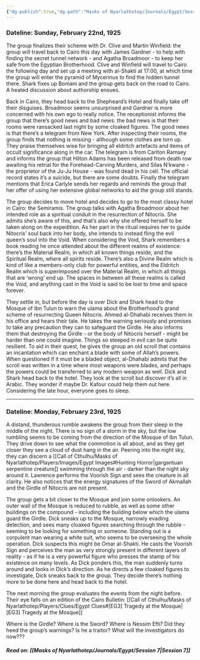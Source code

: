 ```yaml
---
{"dg-publish":true,"dg-path":"Masks of Nyarlathotep/Journals/Egypt/Session 6.md","permalink":"/masks-of-nyarlathotep/journals/egypt/session-6/","tags":["TTRPG/Games/MoN"]}
---
```


### Dateline: Sunday, February 22nd, 1925
The group finalizes their scheme with Dr. Clive and Martin Winfield: the group will travel back to Cairo this day with James Gardner - to help with finding the secret tunnel network - and Agatha Broadmoor - to keep her safe from the Egyptian Brotherhood. Clive and Winfield will travel to Cairo the following day and set up a meeting with al-Shakti at 17:00, at which time the group will enter the pyramid of Mycerinus to find the hidden tunnel there. Shark fixes up Bomani and the group gets back on the road to Cairo. A heated discussion about authorship ensues.

Back in Cairo, they head back to the Shepheard’s Hotel and finally take off their disguises. Broadmoor seems unsurprised and Gardner is more concerned with his own ego to really notice. The receptionist informs the group that there’s good news and bad news: the bad news is that their rooms were ransacked last night by some cloaked figures. The good news is that there’s a telegram from New York. After inspecting their rooms, the group finds that nothing is missing - although some clothes are torn up. They praise themselves wise for bringing all eldritch artefacts and items of occult significance along in the car. The telegram is from Carlton Ramsey and informs the group that Hilton Adams has been released from death row awaiting his retrial for the Forehead-Carving Murders, and Silas N’kwane - the proprietor of the Ju-Ju House - was found dead in his cell. The official record states it’s a suicide, but there are some doubts. Finally the telegram mentions that Erica Carlyle sends her regards and reminds the group that her offer of using her extensive global networks to aid the group still stands.

The group decides to move hotel and decides to go to the most classy hotel in Cairo: the Semiramis. The group talks with Agatha Broadmoor about her intended role as a spiritual conduit in the resurrection of Nitocris. She admits she’s aware of this, and that’s also why she offered herself to be taken along on the expedition. As her part in the ritual requires her to guide Nitocris’ soul back into her body, she intends to instead fling the evil queen’s soul into the Void. When considering the Void, Shark remembers a book reading he once attended about the different realms of existence: there’s the Material Realm, in which all known things reside, and the Spiritual Realm, where all spirits reside. There’s also a Divine Realm which is kind of like a members-only club for powerful entities, and the Eldritch Realm which is superimposed over the Material Realm, in which all things that are ‘wrong’ end up. The spaces in between all these realms is called the Void, and anything cast in the Void is said to be lost to time and space forever.

They settle in, but before the day is over Dick and Shark head to the Mosque of Ibn Tulun to warn the ulama about the Brotherhood’s grand scheme of resurrecting Queen Nitocris. Ahmed al-Dhahabi receives them in his office and hears their tale. He takes the warning seriously and promises to take any precaution they can to safeguard the Girdle. He also informs them that destroying the Girdle - or the body of Nitocris herself - might be harder than one could imagine. Things so steeped in evil can be quite resilient. To aid in their quest, he gives the group an old scroll that contains an incantation which can enchant a blade with some of Allah’s powers. When questioned if it must be a bladed object, al-Dhahabi admits that the scroll was written in a time where most weapons were blades, and perhaps the powers could be transferred to any modern weapon as well. Dick and Shark head back to the hotel. They look at the scroll but discover it’s all in Arabic. They wonder if maybe Dr. Kafour could help them out here. Considering the late hour, everyone goes to sleep.

---

### Dateline: Monday, February 23rd, 1925
A distand, thunderous rumble awakens the group from their sleep in the middle of the night. There is no sign of a storm in the sky, but the low rumbling seems to be coming from the direction of the Mosque of Ibn Tulun. They drive down to see what the commotion is all about, and as they get closer they see a cloud of dust hang in the air. Peering into the night sky, they can discern a [[Call of Cthulhu/Masks of Nyarlathotep/Players/Images/Egypt Images#Hunting Horror\|gargantuan serpentine creature]] swimming through the air - darker than the night sky around it. Lawrence performs the Voorish Sign and sees the creature in all clarity. He also notices that the energy signatures of the Sword of Akmallah and the Girdle of Nitocris are not present.

The group gets a bit closer to the Mosque and join some onlookers. An outer wall of the Mosque is reduced to rubble, as well as some other buildings on the compound - including the building below which the ulama guard the Girdle. Dick sneaks up to the Mosque, narrowly evading detection, and sees many cloaked figures searching through the rubble - seeming to be looking for something or someone. Standing out is a corpulent man wearing a white suit, who seems to be overseeing the whole operation. Dick suspects this might be Omar al-Shakti. He casts the Voorish Sign and perceives the man as very strongly present in different layers of reality - as if he is a very powerful figure who presses the stamp of his existence on many levels. As Dick ponders this, the man suddenly turns around and looks in Dick’s direction. As he directs a few cloaked figures to investigate, Dick sneaks back to the group. They decide there’s nothing more to be done here and head back to the hotel.

The next morning the group evaluates the events from the night before. Their eye falls on an edition of the Cairo Bulletin: [[Call of Cthulhu/Masks of Nyarlathotep/Players/Clues/Egypt Clues#[EG3] Tragedy at the Mosque\|[EG3] Tragedy at the Mosque]]

Where is the Girdle? Where is the Sword? Where is Nessim Efti? Did they heed the group’s warnings? Is he a traitor? What will the investigators do now???

##### Read on: [[Masks of Nyarlathotep/Journals/Egypt/Session 7\|Session 7]]